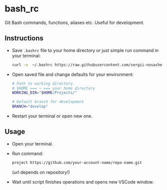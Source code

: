 # bash_rc
Git Bash commands, functions, aliases etc. Useful for development.

## Instructions
- Save `.bashrc` file to your home directory or just simple run command in your terminal:

  ```bash
  curl -o  ~/.bashrc https://raw.githubusercontent.com/sergii-nosachenko/bash_rc/main/.bashrc
  ```
- Open saved file and change defaults for your environment:
  ```bash
  # Path to working directory.
  # $HOME === ~ === your home directory
  WORKING_DIR="$HOME/Projects/"

  # Default branch for development
  BRANCH="develop"
  ```
- Restart your terminal or open new one.

## Usage
- Open your terminal.
- Run command:

  ```bash
  project https://github.com/your-account-name/repo-name.git
  ```
  (url depends on repository!)
- Wait until script finishes operations and opens new VSCode window.